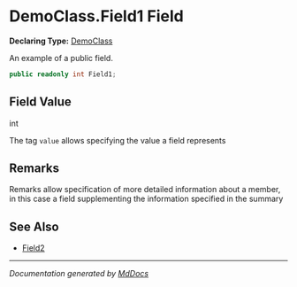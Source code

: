﻿# DemoClass.Field1 Field

**Declaring Type:** [DemoClass](../index.md)

An example of a public field.

```csharp
public readonly int Field1;
```

## Field Value

int

The tag `value` allows specifying the value a field represents

## Remarks

Remarks allow specification of more detailed information about a member, in this case a field supplementing the information specified in the summary

## See Also

- [Field2](Field2.md)

___

*Documentation generated by [MdDocs](https://github.com/ap0llo/mddocs)*
